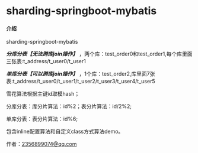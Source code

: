 # sharding-springboot-mybatis

#### 介绍
sharding-springboot-mybatis

 **_分库分表【无法跨库join操作】_** ，两个库：test_order0和test_order1,每个库里面三张表:t_address/t_user0/t_user1

 **_单库分表【可以跨库join操作】_** ，1个库：test_order2,库里面7张表:t_address/t_user0/t_user1/t_user2/t_user3/t_user4/t_user5

雪花算法根据主键id取模hash；

分库分表：库分片算法：id%2；表分片算法：id/2%2;

单库分表：表分片算法：id%6;

包含inline配置算法和自定义class方式算法demo。

作者：2356899074@qq.com
